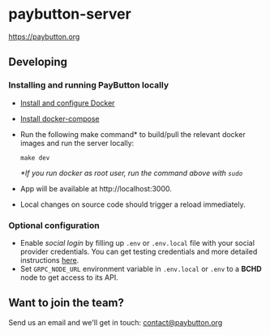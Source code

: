 # paybutton-server

https://paybutton.org

## Developing
### Installing and running PayButton locally
- [Install and configure Docker](https://docs.docker.com/get-docker/)
- [Install docker-compose](https://docs.docker.com/compose/install/)

- Run the following make command* to build/pull the relevant docker images and run the server locally:


    ```
    make dev
    ```
	_*If you run docker as root user, run the command above with `sudo`_

- App will be available at http://localhost:3000.
- Local changes on source code should trigger a reload immediately.

### Optional configuration
- Enable _social login_ by filling up `.env` or `.env.local` file with your social provider credentials. You can get testing credentials and more detailed instructions [here](https://supertokens.com/docs/thirdpartyemailpassword/quick-setup/backend#2-initialise-supertokens).
- Set `GRPC_NODE_URL` environment variable in `.env.local` or `.env` to a **BCHD** node to get access to its API.

## Want to join the team?

Send us an email and we'll get in touch: contact@paybutton.org


